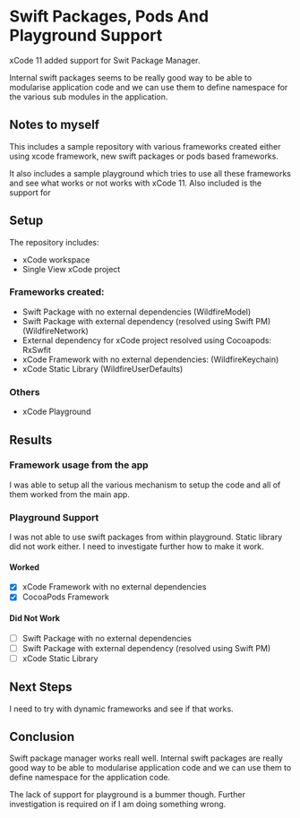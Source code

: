 # Swift Packages, Pods And Playground Support

xCode 11 added support for Swit Package Manager.

Internal swift packages seems to be really good way to be able to modularise application code and we can use them to define namespace for the various sub modules in the application.

## Notes to myself

This includes a sample repository with various frameworks created either using xcode framework, new swift packages or pods based frameworks. 

It also includes a sample playground which tries to use all these frameworks and see what works or not works with xCode 11. Also included is the support for 

## Setup

The repository includes:

- xCode workspace
- Single View xCode project

### Frameworks created:

- Swift Package with no external dependencies (WildfireModel)
- Swift Package with external dependency (resolved using Swift PM) (WildfireNetwork)
- External dependency for xCode project resolved using Cocoapods: RxSwfit
- xCode Framework with no external dependencies: (WildfireKeychain)
- xCode Static Library (WildfireUserDefaults)

### Others

- xCode Playground

## Results

### Framework usage from the app

I was able to setup all the various mechanism to setup the code and all of them worked from the main app.

### Playground Support

I was not able to use swift packages from within playground. Static library did not work either. I need to investigate further how to make it work.

#### Worked

- [x] xCode Framework with no external dependencies
- [x] CocoaPods Framework

#### Did Not Work

- [ ] Swift Package with no external dependencies
- [ ] Swift Package with external dependency (resolved using Swift PM)
- [ ] xCode Static Library

## Next Steps

I need to try with dynamic frameworks and see if that works.

## Conclusion

Swift package manager works reall well. Internal swift packages are really good way to be able to modularise application code and we can use them to define namespace for the application code.

The lack of support for playground is a bummer though. Further investigation is required on if I am doing something wrong.
